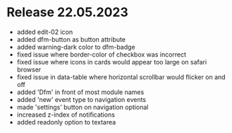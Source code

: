 # Release 22.05.2023

- added edit-02 icon
- added dfm-button as button attribute
- added warning-dark color to dfm-badge
- fixed issue where border-color of checkbox was incorrect
- fixed issue where icons in cards would appear too large on safari browser
- fixed issue in data-table where horizontal scrollbar would flicker on and off
- added 'Dfm' in front of most module names
- added 'new' event type to navigation events
- made 'settings' button on navigation optional
- increased z-index of notifications
- added readonly option to textarea
